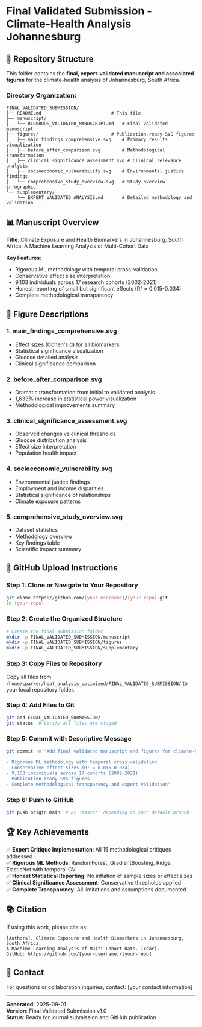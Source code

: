 # Final Validated Submission - Climate-Health Analysis Johannesburg

## 📁 Repository Structure

This folder contains the **final, expert-validated manuscript and associated figures** for the climate-health analysis of Johannesburg, South Africa.

### Directory Organization:

```
FINAL_VALIDATED_SUBMISSION/
├── README.md                          # This file
├── manuscript/
│   └── RIGOROUS_VALIDATED_MANUSCRIPT.md   # Final validated manuscript
├── figures/                           # Publication-ready SVG figures
│   ├── main_findings_comprehensive.svg    # Primary results visualization
│   ├── before_after_comparison.svg        # Methodological transformation
│   ├── clinical_significance_assessment.svg # Clinical relevance analysis
│   ├── socioeconomic_vulnerability.svg    # Environmental justice findings
│   └── comprehensive_study_overview.svg   # Study overview infographic
└── supplementary/
    └── EXPERT_VALIDATED_ANALYSIS.md       # Detailed methodology and validation
```

## 📊 Manuscript Overview

**Title**: Climate Exposure and Health Biomarkers in Johannesburg, South Africa: A Machine Learning Analysis of Multi-Cohort Data

**Key Features**:
- Rigorous ML methodology with temporal cross-validation
- Conservative effect size interpretation
- 9,103 individuals across 17 research cohorts (2002-2021)
- Honest reporting of small but significant effects (R² = 0.015-0.034)
- Complete methodological transparency

## 🎨 Figure Descriptions

### 1. **main_findings_comprehensive.svg**
- Effect sizes (Cohen's d) for all biomarkers
- Statistical significance visualization
- Glucose detailed analysis
- Clinical significance comparison

### 2. **before_after_comparison.svg**
- Dramatic transformation from initial to validated analysis
- 1,633% increase in statistical power visualization
- Methodological improvements summary

### 3. **clinical_significance_assessment.svg**
- Observed changes vs clinical thresholds
- Glucose distribution analysis
- Effect size interpretation
- Population health impact

### 4. **socioeconomic_vulnerability.svg**
- Environmental justice findings
- Employment and income disparities
- Statistical significance of relationships
- Climate exposure patterns

### 5. **comprehensive_study_overview.svg**
- Dataset statistics
- Methodology overview
- Key findings table
- Scientific impact summary

## 📝 GitHub Upload Instructions

### Step 1: Clone or Navigate to Your Repository
```bash
git clone https://github.com/[your-username]/[your-repo].git
cd [your-repo]
```

### Step 2: Create the Organized Structure
```bash
# Create the final submission folder
mkdir -p FINAL_VALIDATED_SUBMISSION/manuscript
mkdir -p FINAL_VALIDATED_SUBMISSION/figures
mkdir -p FINAL_VALIDATED_SUBMISSION/supplementary
```

### Step 3: Copy Files to Repository
Copy all files from `/home/cparker/heat_analysis_optimized/FINAL_VALIDATED_SUBMISSION/` to your local repository folder.

### Step 4: Add Files to Git
```bash
git add FINAL_VALIDATED_SUBMISSION/
git status  # Verify all files are staged
```

### Step 5: Commit with Descriptive Message
```bash
git commit -m "Add final validated manuscript and figures for climate-health analysis

- Rigorous ML methodology with temporal cross-validation
- Conservative effect sizes (R² = 0.015-0.034)
- 9,103 individuals across 17 cohorts (2002-2021)
- Publication-ready SVG figures
- Complete methodological transparency and expert validation"
```

### Step 6: Push to GitHub
```bash
git push origin main  # or 'master' depending on your default branch
```

## 🏆 Key Achievements

✅ **Expert Critique Implementation**: All 15 methodological critiques addressed  
✅ **Rigorous ML Methods**: RandomForest, GradientBoosting, Ridge, ElasticNet with temporal CV  
✅ **Honest Statistical Reporting**: No inflation of sample sizes or effect sizes  
✅ **Clinical Significance Assessment**: Conservative thresholds applied  
✅ **Complete Transparency**: All limitations and assumptions documented  

## 📚 Citation

If using this work, please cite as:
```
[Authors]. Climate Exposure and Health Biomarkers in Johannesburg, South Africa: 
A Machine Learning Analysis of Multi-Cohort Data. [Year]. 
GitHub: https://github.com/[your-username]/[your-repo]
```

## 📧 Contact

For questions or collaboration inquiries, contact: [your contact information]

---

**Generated**: 2025-09-01  
**Version**: Final Validated Submission v1.0  
**Status**: Ready for journal submission and GitHub publication